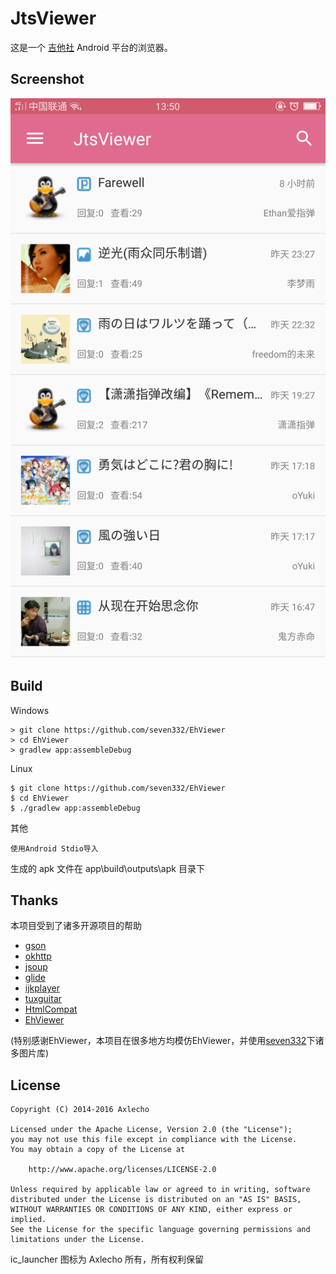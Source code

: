 JtsViewer
===

这是一个 [吉他社](http://www.jitashe.org/) Android 平台的浏览器。

Screenshot
---
![index-scene](screenshot/index-scene.png)

Build
---

Windows

    > git clone https://github.com/seven332/EhViewer
    > cd EhViewer
    > gradlew app:assembleDebug

Linux

    $ git clone https://github.com/seven332/EhViewer
    $ cd EhViewer
    $ ./gradlew app:assembleDebug

其他

    使用Android Stdio导入

生成的 apk 文件在 app\build\outputs\apk 目录下


Thanks
---
本项目受到了诸多开源项目的帮助

*   [gson](https://github.com/google/gson)
*   [okhttp](https://github.com/square/okhttp)
*   [jsoup](https://github.com/jhy/jsoup)
*   [glide](https://github.com/bumptech/glide)
*   [ijkplayer](https://github.com/Bilibili/ijkplayer)
*   [tuxguitar](https://sourceforge.net/projects/tuxguitar/)
*   [HtmlCompat](https://github.com/Pixplicity/HtmlCompat)
*   [EhViewer](https://github.com/seven332/EhViewer)

(特别感谢EhViewer，本项目在很多地方均模仿EhViewer，并使用[seven332](https://github.com/seven332)下诸多图片库)

License
---

    Copyright (C) 2014-2016 Axlecho

    Licensed under the Apache License, Version 2.0 (the "License");
    you may not use this file except in compliance with the License.
    You may obtain a copy of the License at

        http://www.apache.org/licenses/LICENSE-2.0

    Unless required by applicable law or agreed to in writing, software
    distributed under the License is distributed on an "AS IS" BASIS,
    WITHOUT WARRANTIES OR CONDITIONS OF ANY KIND, either express or implied.
    See the License for the specific language governing permissions and
    limitations under the License.
    
ic_launcher 图标为 Axlecho 所有，所有权利保留